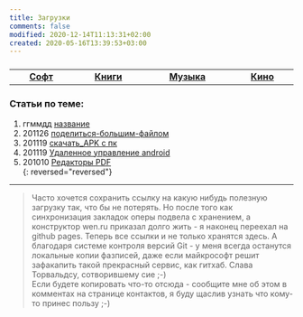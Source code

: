 ```yaml
---
title: Загрузки
comments: false
modified: 2020-12-14T11:13:31+02:00
created: 2020-05-16T13:39:53+03:00
---
```


<table><tbody style="width:100%;display:table;text-align:center;"><tr>
  <td><a href="./soft"><b>Софт</b></a></td>
  <td><a href="./books"><b>Книги</b></a></td>
  <td><a href="./music"><b>Музыка</b></a></td>
  <td><a href="./kino"><b>Кино</b></a></td>
</tr></tbody></table>


### Статьи по теме:

1. ггммдд [название](./)
1. 201126 [поделиться-большим-файлом](./201126_поделиться-большим-файлом.md)
1. 201119 [скачать_APK с пк](./201119_скачать_APK.md)
1. 201119 [Удаленное управление android](./201119_удаленное_управление_android.md)
1. 201010 [Редакторы PDF](./201010_Редакторы_PDF.md)  
{: reversed="reversed"}

***

> Часто хочется сохранить ссылку на какую нибудь полезную загрузку так, что бы не потерять. Но после того как синхронизация закладок оперы подвела с хранением, а конструктор wen.ru приказал долго жить - я наконец переехал на github pages. Теперь все ссылки и не только хранятся здесь. А благодаря системе контроля версий Git - у меня всегда останутся локальные копии фазписей, даже если майкрософт решит зафакапить такой прекрасный сервис, как гитхаб. Слава Торвальдсу, сотворившему сие ;-)  
> Если будете копировать что-то отсюда - сообщите мне об этом в комментах на странице контактов, я буду щаслив узнать что кому-то принес пользу ;-)

